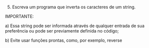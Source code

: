 
5) Escreva um programa que inverta os caracteres de um string. 


IMPORTANTE: 

 a) Essa string pode ser informada através de qualquer entrada de sua preferência ou pode ser previamente definida no código; 

 b) Evite usar funções prontas, como, por exemplo, reverse
